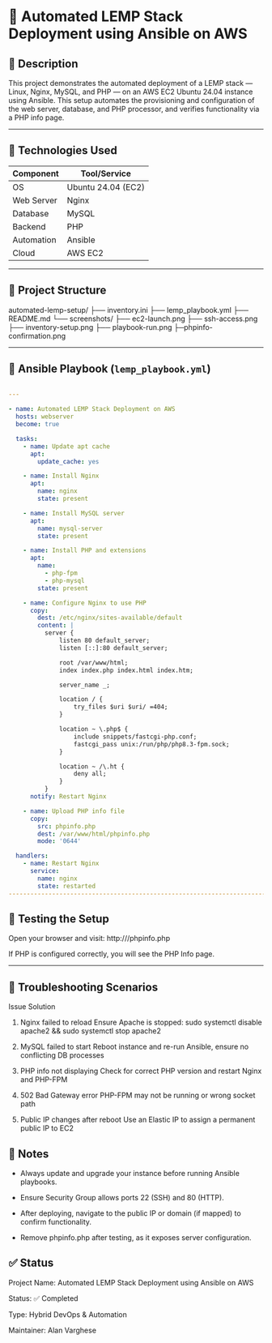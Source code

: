 # 🚀 Automated LEMP Stack Deployment using Ansible on AWS

## 📘 Description

This project demonstrates the automated deployment of a LEMP stack 
— Linux, Nginx, MySQL, and PHP
— on an AWS EC2 Ubuntu 24.04 instance using Ansible.
This setup automates the provisioning and configuration of the web server, database, and PHP processor, and verifies functionality via a PHP info page.

---

## 🧰 Technologies Used

| Component   | Tool/Service      |
|------------|--------------------|
| OS         | Ubuntu 24.04 (EC2) |
| Web Server | Nginx              |
| Database   | MySQL              |
| Backend    | PHP                |
| Automation | Ansible            |
| Cloud      | AWS EC2            |

---

## 📁 Project Structure


automated-lemp-setup/
├── inventory.ini
├── lemp_playbook.yml
├── README.md
└── screenshots/
├── ec2-launch.png
├── ssh-access.png
├── inventory-setup.png
├── playbook-run.png
├─phpinfo-confirmation.png


---

## 🔧 Ansible Playbook (`lemp_playbook.yml`)

```yaml

---

- name: Automated LEMP Stack Deployment on AWS
  hosts: webserver
  become: true

  tasks:
    - name: Update apt cache
      apt:
        update_cache: yes

    - name: Install Nginx
      apt:
        name: nginx
        state: present

    - name: Install MySQL server
      apt:
        name: mysql-server
        state: present

    - name: Install PHP and extensions
      apt:
        name:
          - php-fpm
          - php-mysql
        state: present

    - name: Configure Nginx to use PHP
      copy:
        dest: /etc/nginx/sites-available/default
        content: |
          server {
              listen 80 default_server;
              listen [::]:80 default_server;

              root /var/www/html;
              index index.php index.html index.htm;

              server_name _;

              location / {
                  try_files $uri $uri/ =404;
              }

              location ~ \.php$ {
                  include snippets/fastcgi-php.conf;
                  fastcgi_pass unix:/run/php/php8.3-fpm.sock;
              }

              location ~ /\.ht {
                  deny all;
              }
          }
      notify: Restart Nginx

    - name: Upload PHP info file
      copy:
        src: phpinfo.php
        dest: /var/www/html/phpinfo.php
        mode: '0644'

  handlers:
    - name: Restart Nginx
      service:
        name: nginx
        state: restarted
--------------------------------------------------------------------------------------------------------------------------------------------------------------------
```

## 🧪 Testing the Setup

Open your browser and visit: http://<your-ec2-public-ip>/phpinfo.php

If PHP is configured correctly, you will see the PHP Info page.

---

## 🧩 Troubleshooting Scenarios


Issue	                               Solution

1. Nginx failed to reload	Ensure Apache is stopped: sudo systemctl disable apache2 && sudo systemctl stop apache2

2. MySQL failed to start	Reboot instance and re-run Ansible, ensure no conflicting DB processes

3. PHP info not displaying	Check for correct PHP version and restart Nginx and PHP-FPM

4. 502 Bad Gateway error	PHP-FPM may not be running or wrong socket path

5. Public IP changes after reboot	Use an Elastic IP to assign a permanent public IP to EC2


## 📝 Notes


* Always update and upgrade your instance before running Ansible playbooks.

* Ensure Security Group allows ports 22 (SSH) and 80 (HTTP).

* After deploying, navigate to the public IP or domain (if mapped) to confirm functionality.

* Remove phpinfo.php after testing, as it exposes server configuration.



## ✅ Status


Project Name: Automated LEMP Stack Deployment using Ansible on AWS

Status: ✅ Completed

Type: Hybrid DevOps & Automation

Maintainer: Alan Varghese

